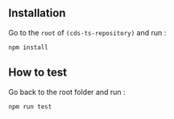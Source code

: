 ## Installation

Go to the `root` of `(cds-ts-repository)` and run :

```bash
npm install
```

## How to test

Go back to the root folder and run :

```bash
npm run test
```
